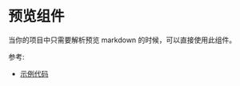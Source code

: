 # 预览组件

当你的项目中只需要解析预览 markdown 的时候，可以直接使用此组件。

<preview-demo />

参考:

- [示例代码](https://github.com/code-farmer-i/vue-markdown-editor/tree/dev/docs/.vuepress/components/preview-demo.vue)
